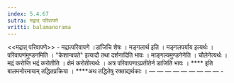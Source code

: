```yaml
---
index: 5.4.67
sutra: मद्रात्‌ परिवापणे
vritti: balamanorama
---
```


<<मद्रात् परिवापणे>> - मद्रात्परिवापणे ।डा॑जिचि शेषः । मङ्गलार्थ इति । मङ्गलपर्याय इत्यर्थः । परिवापणंमुण्डनमिति । "केशान्वपते" इत्यादौ तथा दर्शनादिति भावः । माङ्गल्यमुण्डनेनेति । चौलेनेत्यर्थः । मद्रं करोप्ति भद्रं करोतीति । क्षेमं करोतीत्यर्थः । अत्र परिवापणाऽप्रतीतेर्न डाजिति भावः । **** इति बालमनोरमायाम् तद्धितप्रक्रिया । ****अथ तद्धितेषु रक्ताद्यर्थकाः । —  —  —  —  —  —  —  —  — -
